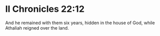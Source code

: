 # II Chronicles 22:12

And he remained with them six years, hidden in the house of God, while Athaliah reigned over the land.
